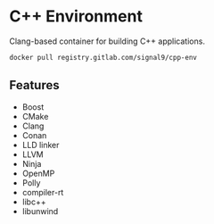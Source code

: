 # C++ Environment

Clang-based container for building C++ applications.

```sh
docker pull registry.gitlab.com/signal9/cpp-env
```

## Features

* Boost
* CMake
* Clang
* Conan
* LLD linker
* LLVM
* Ninja
* OpenMP
* Polly
* compiler-rt
* libc++
* libunwind

